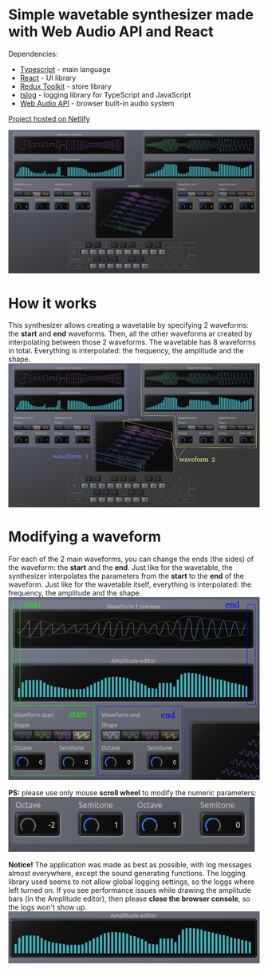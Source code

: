 # Simple wavetable synthesizer made with Web Audio API and React
Dependencies:
- [Typescript](https://www.typescriptlang.org/) - main language
- [React](https://react.dev/) - UI library
- [Redux Toolkit](https://redux-toolkit.js.org/) - store library
- [tslog](https://www.npmjs.com/package/tslog) - logging library for TypeScript and JavaScript
- [Web Audio API](https://developer.mozilla.org/en-US/docs/Web/API/Web_Audio_API) - browser built-in audio system

[Project hosted on Netlify](https://react-wave-table-synth.netlify.app/)

![screenshot](screenshots/main-app.jpg)

# How it works
This synthesizer allows creating a wavetable by specifying 2 waveforms: the **start** and **end** waveforms. Then, all the other waveforms ar created by interpolating between those 2 waveforms. The wavetable has 8 waveforms in total.
Everything is interpolated: the frequency, the amplitude and the shape.
![screenshot](screenshots/main-waveforms.jpg)

# Modifying a waveform
For each of the 2 main waveforms, you can change the ends (the sides) of the waveform: the **start** and the **end**. Just like for the wavetable, the synthesizer interpolates the parameters from the **start** to the **end** of the waveform.
Just like for the wavetable itself, everything is interpolated: the frequency, the amplitude and the shape.
![screenshot](screenshots/waveform-ends.jpg)

**PS:** please use only mouse **scroll wheel** to modify the numeric parameters:
![screenshot](screenshots/mouse-scroll.jpg)

**Notice!**
The application was made as best as possible, with log messages almost everywhere, except the sound generating functions. The logging library used seems to not allow global logging settings, so the loggs where left turned on.
If you see performance issues while drawing the amplitude bars (in the Amplitude editor), then please **close the browser console**, so the logs won't show up.
![screenshot](screenshots/amplitude-editor.jpg)